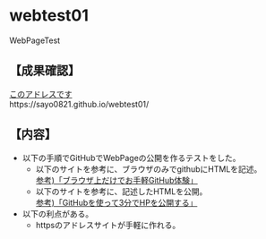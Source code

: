 # webtest01
WebPageTest

## 【成果確認】
[このアドレスです](https://sayo0821.github.io/webtest01/)  
https\://sayo0821.github.io/webtest01/

## 【内容】
- 以下の手順でGitHubでWebPageの公開を作るテストをした。
  - 以下のサイトを参考に、ブラウザのみでgithubにHTMLを記述。  
[参考)「ブラウザ上だけでお手軽GitHub体験」](https://www.i-ryo.com/entry/2018/11/28/221938)
  - 以下のサイトを参考に、記述したHTMLを公開。  
[参考)「GitHubを使って3分でHPを公開する」](https://qiita.com/budougumi0617/items/221bb946d1c90d6769e9)
- 以下の利点がある。
  - httpsのアドレスサイトが手軽に作れる。
